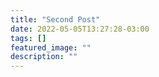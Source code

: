 ```yaml
---
title: "Second Post"
date: 2022-05-05T13:27:28-03:00
tags: []
featured_image: ""
description: ""
---
```

